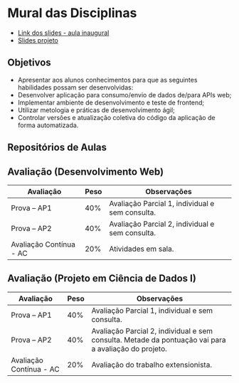 # Mural das Disciplinas

- [Link dos slides - aula inaugural](https://docs.google.com/presentation/d/1RbEM4AyDXNAtJfMlo-lWEWMNexcngyNeC-RVq-oPaWY/edit?usp=sharing)
- [Slides projeto](https://docs.google.com/presentation/d/1WhcmPL6o3zCwUjxxyQNF7d44-AmTVTR8ej00qzn1UnQ/edit?usp=sharing)

## Objetivos

- Apresentar aos alunos conhecimentos para que as seguintes habilidades possam ser desenvolvidas:
- Desenvolver aplicação para consumo/envio de dados de/para APIs web;
- Implementar ambiente de desenvolvimento e teste de front­end;
- Utilizar metologia e práticas de desenvolvimento ágil;
- Controlar versões e atualização coletiva do código da aplicação de forma automatizada.

## Repositórios de Aulas

## Avaliação (Desenvolvimento Web)

| Avaliação             | Peso | Observações                                                           |
|-----------------------|------|-----------------------------------------------------------------------|
| Prova – AP1           | 40%  | Avaliação Parcial 1, individual e sem consulta.                       |
| Prova – AP2           | 40%  | Avaliação Parcial 2, individual e sem consulta. |
| Avaliação Contínua - AC | 20%  | Atividades em sala.                               |

## Avaliação (Projeto em Ciência de Dados I)

| Avaliação             | Peso | Observações                                                           |
|-----------------------|------|-----------------------------------------------------------------------|
| Prova – AP1           | 40%  | Avaliação Parcial 1, individual e sem consulta.                       |
| Prova – AP2           | 40%  | Avaliação Parcial 2, individual e sem consulta. Metade da pontuação vai para a avaliação do projeto. |
| Avaliação Contínua - AC | 20%  | Avaliação do trabalho extensionista.       |
